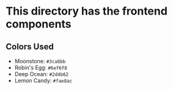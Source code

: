 # This directory has the frontend components
## Colors Used
* Moonstone: `#3ca8bb`
* Robin's Egg: `#6ef6f8`
* Deep Ocean: `#2d4b62`
* Lemon Candy: `#fae8ac`